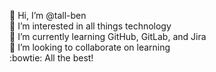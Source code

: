 👋 Hi, I’m @tall-ben </br>
👀 I’m interested in all things technology </br>
:school: I’m currently learning GitHub, GitLab, and Jira </br>
💞️ I’m looking to collaborate on learning </br>
:bowtie: All the best! </br>

<!---
tall-ben/tall-ben is a ✨ special ✨ repository because its `README.md` (this file) appears on your GitHub profile.
You can click the Preview link to take a look at your changes.
--->
